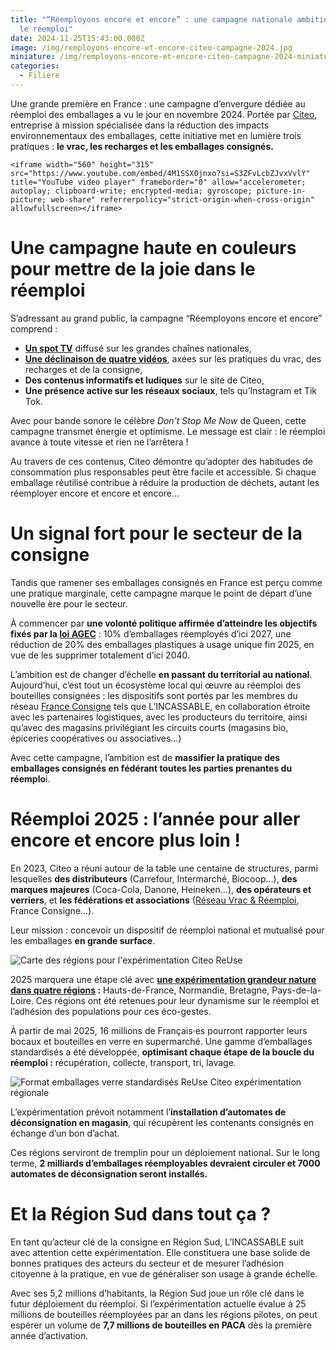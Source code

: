```yaml
---
title: "“Réemployons encore et encore” : une campagne nationale ambitieuse pour
  le réemploi"
date: 2024-11-25T15:43:00.000Z
image: /img/remployons-encore-et-encore-citeo-campagne-2024.jpg
miniature: /img/remployons-encore-et-encore-citeo-campagne-2024-miniature.jpg
categories:
  - Filière
---
```

Une grande première en France : une campagne d’envergure dédiée au réemploi des emballages a vu le jour en novembre 2024. Portée par [Citeo](https://www.citeo.com), entreprise à mission spécialisée dans la réduction des impacts environnementaux des emballages, cette initiative met en lumière trois pratiques : **le vrac, les recharges et les emballages consignés.** 

```
<iframe width="560" height="315" src="https://www.youtube.com/embed/4M1SSX0jnxo?si=S3ZFvLcbZJvxVvlY" title="YouTube video player" frameborder="0" allow="accelerometer; autoplay; clipboard-write; encrypted-media; gyroscope; picture-in-picture; web-share" referrerpolicy="strict-origin-when-cross-origin" allowfullscreen></iframe>
```

# Une campagne haute en couleurs pour mettre de la joie dans le réemploi

S’adressant au grand public, la campagne “Réemployons encore et encore” comprend : 

* **[Un spot TV](https://youtu.be/4M1SSX0jnxo?si=S3ZFvLcbZJvxVvlY)** diffusé sur les grandes chaînes nationales,
* **[Une déclinaison de quatre vidéos](https://www.youtube.com/playlist?list=PL_R5WljYpsrL_6Z5smxzy5_IbRogPcsyP)**, axées sur les pratiques du vrac, des recharges et de la consigne,
* **Des contenus informatifs et ludiques** sur le site de Citeo,
* **Une présence active sur les réseaux sociaux**, tels qu’Instagram et Tik Tok.

Avec pour bande sonore le célèbre *Don’t Stop Me Now* de Queen, cette campagne transmet énergie et optimisme. Le message est clair : le réemploi avance à toute vitesse et rien ne l’arrêtera ! 

Au travers de ces contenus, Citeo démontre qu’adopter des habitudes de consommation plus responsables peut être facile et accessible. Si chaque emballage réutilisé contribue à réduire la production de déchets, autant les réemployer encore et encore et encore…  

# Un signal fort pour le secteur de la consigne

Tandis que ramener ses emballages consignés en France est perçu comme une pratique marginale, cette campagne marque le point de départ d’une nouvelle ère pour le secteur. 

À commencer par **une volonté politique affirmée d’atteindre les objectifs fixés par la [loi AGEC](https://www.ecologie.gouv.fr/loi-anti-gaspillage-economie-circulaire)** : 10% d’emballages réemployés d’ici 2027, une réduction de 20% des emballages plastiques à usage unique fin 2025, en vue de les supprimer totalement d’ici 2040. 

L’ambition est de changer d’échelle **en passant du territorial au national**. Aujourd’hui, c’est tout un écosystème local qui œuvre au réemploi des bouteilles consignées : les dispositifs sont portés par les membres du réseau [France Consigne](https://franceconsigne.fr/) tels que L’INCASSABLE, en collaboration étroite avec les partenaires logistiques, avec les producteurs du territoire, ainsi qu’avec des magasins privilégiant les circuits courts (magasins bio, épiceries coopératives ou associatives…) 

Avec cette campagne, l’ambition est de **massifier la pratique des emballages consignés en fédérant toutes les parties prenantes du réemplo**i. 

# Réemploi 2025 : l’année pour aller encore et encore plus loin !

En 2023, Citeo a réuni autour de la table une centaine de structures, parmi lesquelles **des distributeurs** (Carrefour, Intermarché, Biocoop…), **des marques majeures** (Coca-Cola, Danone, Heineken…), **des opérateurs et verriers**, et **les fédérations et associations** ([Réseau Vrac & Réemploi](https://reseauvracetreemploi.org/), France Consigne…).

Leur mission : concevoir un dispositif de réemploi national et mutualisé pour les emballages **en grande surface**. 

![Carte des régions pour l'expérimentation Citeo ReUse](https://v2.citeo.com/wp-content/uploads/2024/11/CartedeFrance.png "Carte des régions pour l'expérimentation Citeo ReUse")

2025 marquera une étape clé avec **[une expérimentation grandeur nature dans quatre régions](https://www.citeo.com/le-mag/le-reemploi-se-deploie-dans-4-regions-francaises) :** Hauts-de-France, Normandie, Bretagne, Pays-de-la-Loire. Ces régions ont été retenues pour leur dynamisme sur le réemploi et l’adhésion des populations pour ces éco-gestes. 

À partir de mai 2025, 16 millions de Français·es pourront rapporter leurs bocaux et bouteilles en verre en supermarché. Une gamme d’emballages standardisés a été développée, **optimisant chaque étape de la boucle du réemploi :** récupération, collecte, transport, tri, lavage. 

![Format emballages verre standardisés ReUse Citeo expérimentation régionale](https://bo.citeo.com/sites/default/files/styles/header_template/public/2024-07/Emballages%20standards%20-%206%20ref%20dispo%20d%C3%A8s%202025.jpg?itok=e_aEpOsr "Format des bouteilles et bocaux en verre standardisés par Citeo pour l'expérimentation régionale")

L’expérimentation prévoit notamment l’**installation d’automates de déconsignation en magasin**, qui récupèrent les contenants consignés en échange d’un bon d’achat. 

Ces régions serviront de tremplin pour un déploiement national. Sur le long terme, **2 milliards d’emballages réemployables devraient circuler et 7000 automates de déconsignation seront installés.** 

# Et la Région Sud dans tout ça ?

En tant qu’acteur clé de la consigne en Région Sud, L’INCASSABLE suit avec attention cette expérimentation. Elle constituera une base solide de bonnes pratiques des acteurs du secteur et de mesurer l’adhésion citoyenne à la pratique, en vue de généraliser son usage à grande échelle.  

Avec ses 5,2 millions d’habitants, la Région Sud joue un rôle clé dans le futur déploiement du réemploi. Si l’expérimentation actuelle évalue à 25 millions de bouteilles réemployées par an dans les régions pilotes, on peut espérer un volume de **7,7 millions de bouteilles en PACA** dès la première année d’activation.
